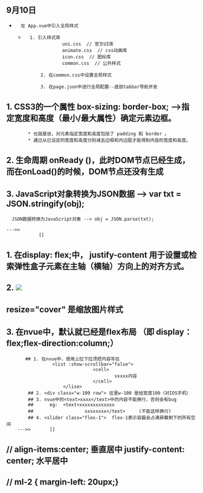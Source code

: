 ## 9月10日
+ 		在 App.vue中引入全局样式
	+ 		1. 引入样式库
						uni.css  // 官方UI库
						animate.css  // css动画库
						icon.css  // 图标库
						common.css  // 公共样式
						
				2. 在common.css中设置全局样式 
				
				3. 在page.json中进行全局配置--底部tabbar导航开发
## 1. CSS3的一个属性  box-sizing: border-box; -->指定宽度和高度（最小/最大属性）确定元素边框。
			* 也就是说，对元素指定宽度和高度包括了 padding 和 border 。
			* 通过从已设定的宽度和高度分别减去边框和内边距才能得到内容的宽度和高度。
			
## 2. 生命周期 onReady	()，此时DOM节点已经生成，而在onLoad()的时候，DOM节点还没有生成
## 3. JavaScript对象转换为JSON数据 --> var txt = JSON.stringify(obj);
      JSON数据转换为JavaScript对象 --> obj = JSON.parse(txt);
			
	--->>		
				[[	
## 1. 在display: flex;中，  justify-content 用于设置或检索弹性盒子元素在主轴（横轴）方向上的对齐方式。
## 2. <image resize="cover" src="/static/images/demo/demo4.jpg" mode="" class="image"></image>
## 			     resize="cover" 是缩放图片样式
## 3. 在nvue中，默认就已经是flex布局	（即 display：flex;flex-direction:column;）
		   ## 1. 在nvue中，使用上拉下拉须把内容写在 
					 <list :show-scrollbar="false">
									<cell>
											xxxxx内容
									</cell>
						 </lise>
			## 2. <div class="w-100 row"> 这里w-100 是给宽度100（对IOS手机）
			## 3. nvue中的<text>xxxx</text>中的内容不能换行，否则会有bug
			##      eg:  <text>xxxxxxxxxxxxx
			##                   xxxxxxxx</text>     (不能这样换行)
			## 4. <slider class="flex-1">  flex-1表示容器会占满屏幕剩下的所有空间
		--->>		]]
## // align-items:center; 垂直居中 justify-content: center; 水平居中
## // ml-2 { margin-left: 20upx;}